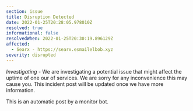 ```yaml
---
section: issue
title: Disruption Detected
date: 2022-01-25T20:28:05.978010Z
resolved: true
informational: false
resolvedWhen: 2022-01-25T20:30:19.896129Z
affected:
  - Searx - https://searx.esmailelbob.xyz
severity: disrupted
---
```

*Investigating* - We are investigating a potential issue that might affect the uptime of one our of services. We are sorry for any inconvenience this may cause you. This incident post will be updated once we have more information.

This is an automatic post by a monitor bot.
        